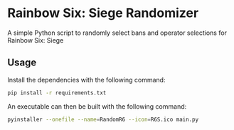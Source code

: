 # Rainbow Six: Siege Randomizer

A simple Python script to randomly select bans and operator selections for Rainbow Six: Siege

## Usage

Install the dependencies with the following command:

```bash
pip install -r requirements.txt
```

An executable can then be built with the following command:

```bash
pyinstaller --onefile --name=RandomR6 --icon=R6S.ico main.py
```
